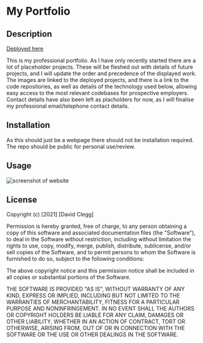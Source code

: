 # My Portfolio

## Description

[Deployed here](https://cleggatron.github.io/Updated-Portfolio/)

This is my professional portfolio. As I have only recently started there are a lot of placeholder projects. These will be fleshed out with details of future projects, and I will update the order and precedence of the displayed work. 
The images are linked to the deployed projects, and there is a link to the code repositories, as well as details of the technology used below, allowing easy access to the most relevant codebases for prospective employers. 
Contact details have also been left as placholders for now, as I will finalise my professional email/telephone contact details.


## Installation
As this should just be a webpage there should not be installation required. The repo should be public for personal use/review.


## Usage
![screenshot of website](./assets/images/ReadmeScreenshot.PNG)

## License
Copyright (c) [2021] [David Clegg]

Permission is hereby granted, free of charge, to any person obtaining a copy of this software and associated documentation files (the "Software"), to deal in the Software without restriction, including without limitation the rights to use, copy, modify, merge, publish, distribute, sublicense, and/or sell copies of the Software, and to permit persons to whom the Software is furnished to do so, subject to the following conditions:

The above copyright notice and this permission notice shall be included in all copies or substantial portions of the Software.

THE SOFTWARE IS PROVIDED "AS IS", WITHOUT WARRANTY OF ANY KIND, EXPRESS OR IMPLIED, INCLUDING BUT NOT LIMITED TO THE WARRANTIES OF MERCHANTABILITY, FITNESS FOR A PARTICULAR PURPOSE AND NONINFRINGEMENT. IN NO EVENT SHALL THE AUTHORS OR COPYRIGHT HOLDERS BE LIABLE FOR ANY CLAIM, DAMAGES OR OTHER LIABILITY, WHETHER IN AN ACTION OF CONTRACT, TORT OR OTHERWISE, ARISING FROM, OUT OF OR IN CONNECTION WITH THE SOFTWARE OR THE USE OR OTHER DEALINGS IN THE SOFTWARE.